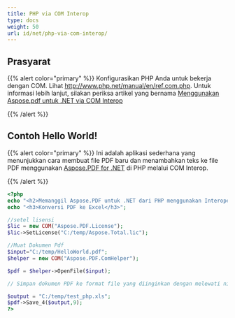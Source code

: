 ```yaml
---
title: PHP via COM Interop
type: docs
weight: 50
url: id/net/php-via-com-interop/
---
```


## Prasyarat

{{% alert color="primary" %}}
Konfigurasikan PHP Anda untuk bekerja dengan COM. Lihat <http://www.php.net/manual/en/ref.com.php>. Untuk informasi lebih lanjut, silakan periksa artikel yang bernama [Menggunakan Aspose.pdf untuk .NET via COM Interop](/pdf/net/use-aspose-pdf-for-net-via-com-interop/)

{{% /alert %}}

## Contoh Hello World!

{{% alert color="primary" %}}
Ini adalah aplikasi sederhana yang menunjukkan cara membuat file PDF baru dan menambahkan teks ke file PDF menggunakan [Aspose.PDF for .NET](/pdf/net/) di PHP melalui COM Interop.

{{% /alert %}}

```php
<?php
echo "<h2>Memanggil Aspose.PDF untuk .NET dari PHP menggunakan Interoperabilitas COM</h2>";
echo "<h3>Konversi PDF ke Excel</h3>";

//setel lisensi
$lic = new COM("Aspose.PDF.License");
$lic->SetLicense("C:/temp/Aspose.Total.lic");

//Muat Dokumen Pdf
$input="C:/temp/HelloWorld.pdf";
$helper = new COM("Aspose.PDF.ComHelper");

$pdf = $helper->OpenFile($input);

// Simpan dokumen PDF ke format file yang diinginkan dengan melewati nilai enum SaveFormat untuk format dalam hal ini kita lewatkan 9 untuk excel.

$output = "C:/temp/test_php.xls";
$pdf->Save_4($output,9);
?>
```


